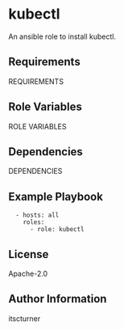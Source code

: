 kubectl
=======

An ansible role to install kubectl.

Requirements
------------

REQUIREMENTS

Role Variables
--------------

ROLE VARIABLES

Dependencies
------------

DEPENDENCIES

Example Playbook
----------------
```
  - hosts: all
    roles:
      - role: kubectl
```

License
-------

Apache-2.0

Author Information
------------------

itscturner
